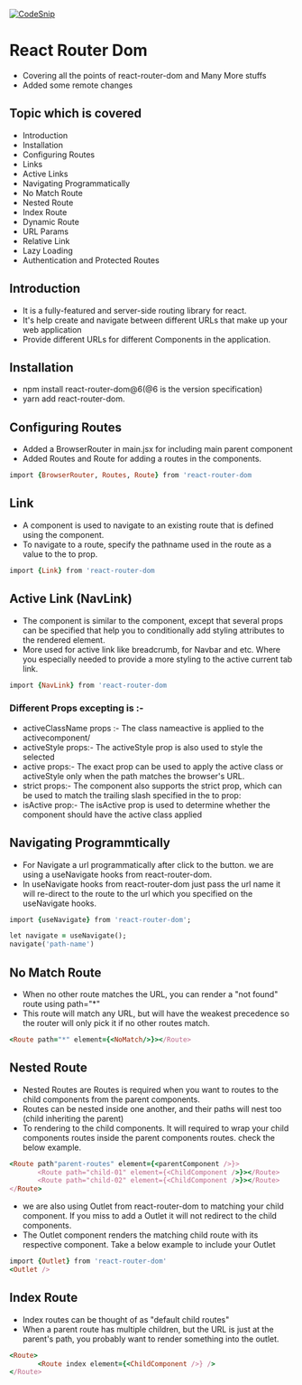 [![CodeSnip](https://img.shields.io/website?label=CodeSnip&style=for-the-badge&url=https://snipacode.netlify.app/)](https://snipacode.netlify.app/)

# React Router Dom

<!-- Your Instgram for CodeSnippets

<a href="https://snipacode.netlify.app/" target="_blank">
<img src="https://github.com/singhkunal2050/CodeSnip/blob/master/docs/SnipACode.png?raw=true" alt=singhkunal2050-cover style="margin-bottom: 5px;" />
</a> -->

<!-- ![NodeJS](https://img.shields.io/badge/node.js-6DA55F?style=for-the-badge&logo=node.js&logoColor=white)
![React](https://img.shields.io/badge/react-%2320232a.svg?style=for-the-badge&logo=react&logoColor=%2361DAFB)
![TailwindCSS](https://img.shields.io/badge/tailwindcss-%2338B2AC.svg?style=for-the-badge&logo=tailwind-css&logoColor=white)
![Next JS](https://img.shields.io/badge/Next-black?style=for-the-badge&logo=next.js&logoColor=white)
![GraphQL](https://img.shields.io/badge/-GraphQL-E10098?style=for-the-badge&logo=graphql&logoColor=white)
![Redux](https://img.shields.io/badge/redux-%23593d88.svg?style=for-the-badge&logo=redux&logoColor=white) -->

- Covering all the points of react-router-dom and Many More stuffs
- Added some remote changes

## Topic which is covered

- Introduction
- Installation
- Configuring Routes
- Links
- Active Links
- Navigating Programmatically
- No Match Route
- Nested Route
- Index Route
- Dynamic Route
- URL Params
- Relative Link
- Lazy Loading
- Authentication and Protected Routes

## Introduction

- It is a fully-featured and server-side routing library for react.
- It's help create and navigate between different URLs that make up your web application
- Provide different URLs for different Components in the application.

## Installation

- npm install react-router-dom@6(@6 is the version specification)
- yarn add react-router-dom.

## Configuring Routes

- Added a BrowserRouter in main.jsx for including main parent component
- Added Routes and Route for adding a routes in the components.

```ruby
import {BrowserRouter, Routes, Route} from 'react-router-dom
```

## Link

- A <Link> component is used to navigate to an <indexentry content=" component:about"> existing route that is defined using the <Route> component.
- To navigate to a route, specify the pathname used in the route as a value to the to prop.

```ruby
import {Link} from 'react-router-dom
```

## Active Link (NavLink)

- The <NavLink> component is similar to the <Link> component, except that several props can be specified that help you to conditionally add styling attributes to the rendered element.
- More used for active link like breadcrumb, for Navbar and etc. Where you especially needed to provide a more styling to the active current tab link.

```ruby
import {NavLink} from 'react-router-dom
```

### Different Props excepting is :-

- activeClassName props :- The class nameactive is applied to the active<NavLink>component/
- activeStyle props:- The activeStyle prop is also used to style the selected <NavLink>
- active props:- The exact prop can be used to apply the active class or activeStyle only when the path matches the browser's URL.
- strict props:- The <NavLink> component also supports the strict prop, which can be used to match the trailing slash specified in the to prop:
- isActive prop:- The isActive prop is used to determine whether the <NavLink> component should have the active class applied

## Navigating Programmtically

- For Navigate a url programmatically after click to the button. we are using a useNavigate hooks from react-router-dom.
- In useNavigate hooks from react-router-dom just pass the url name it will re-direct to the route to the url which you specified on the useNavigate hooks.

```ruby
import {useNavigate} from 'react-router-dom';

let navigate = useNavigate();
navigate('path-name')
```

## No Match Route

- When no other route matches the URL, you can render a "not found" route using path="\*"
- This route will match any URL, but will have the weakest precedence so the router will only pick it if no other routes match.

```ruby
<Route path="*" element={<NoMatch/>}></Route>
```

## Nested Route

- Nested Routes are Routes is required when you want to routes to the child components from the parent components.
- Routes can be nested inside one another, and their paths will nest too (child inheriting the parent)
- To rendering to the child components. It will required to wrap your child components routes inside the parent components routes. check the below example.

```ruby
<Route path"parent-routes" element={<parentComponent />}>
       <Route path="child-01" element={<ChildComponent />}></Route>
       <Route path="child-02" element={<ChildComponent />}></Route>
</Route>
```

- we are also using Outlet from react-router-dom to matching your child component. If you miss to add a Outlet it will not redirect to the child components.
- The Outlet component renders the matching child route with its respective component. Take a below example to include your Outlet

```ruby
import {Outlet} from 'react-router-dom'
<Outlet />
```

## Index Route

- Index routes can be thought of as "default child routes"
- When a parent route has multiple children, but the URL is just at the parent's path, you probably want to render something into the outlet.

```ruby
<Route>
       <Route index element={<ChildComponent />} />
</Route>
```

